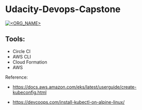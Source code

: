 # Udacity-Devops-Capstone

[![<ORG_NAME>](https://circleci.com/gh/minhtri188/Udacity-Devops-Capstone.svg?style=svg)](https://app.circleci.com/pipelines/github/minhtri188/Udacity-Devops-Capstone)


## Tools:
* Circle CI
* AWS CLI
* Cloud Formation
* AWS

Reference:
* https://docs.aws.amazon.com/eks/latest/userguide/create-kubeconfig.html

* https://devcoops.com/install-kubectl-on-alpine-linux/
